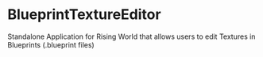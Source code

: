 # BlueprintTextureEditor
Standalone Application for Rising World that allows users to edit Textures in Blueprints (.blueprint files)
